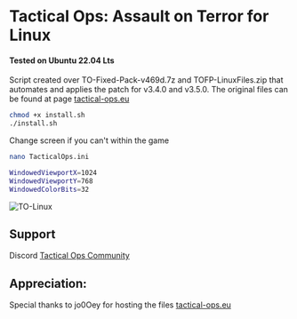 # Tactical Ops: Assault on Terror for Linux

#### Tested on Ubuntu 22.04 Lts

Script created over TO-Fixed-Pack-v469d.7z and TOFP-LinuxFiles.zip that automates and applies the patch for v3.4.0 and v3.5.0.
The original files can be found at page [tactical-ops.eu](https://tactical-ops.eu/to-aot-fixed-pack.php)

```bash
chmod +x install.sh
./install.sh
```

Change screen if you can't within the game
```bash
nano TacticalOps.ini

WindowedViewportX=1024
WindowedViewportY=768
WindowedColorBits=32
```

![TO-Linux](https://github.com/rdrgox/TacticalOps_Linux/assets/37422880/81e5523c-0cd0-43f9-b4fa-427a93f8b96e)


## Support

Discord [Tactical Ops Community](https://discord.com/invite/EHMfnqr)

## Appreciation: 
Special thanks to jo0Oey for hosting the files [tactical-ops.eu](https://tactical-ops.eu)
